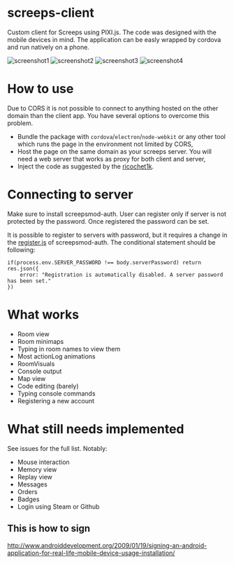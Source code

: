 # screeps-client
Custom client for Screeps using PIXI.js. The code was designed with the mobile devices in mind. The application can be easly wrapped by cordova and run natively on a phone.

![screenshot1](https://raw.githubusercontent.com/keeshii/screeps-client/v0.0.3/fastlane/metadata/android/en-US/images/phoneScreenshots/00.png)
![screenshot2](https://raw.githubusercontent.com/keeshii/screeps-client/v0.0.3/fastlane/metadata/android/en-US/images/phoneScreenshots/01.png)
![screenshot3](https://raw.githubusercontent.com/keeshii/screeps-client/v0.0.3/fastlane/metadata/android/en-US/images/phoneScreenshots/02.png)
![screenshot4](https://raw.githubusercontent.com/keeshii/screeps-client/v0.0.3/fastlane/metadata/android/en-US/images/phoneScreenshots/03.png)

# How to use
Due to CORS it is not possible to connect to anything hosted on the other domain than the client app. You have several options to overcome this problem.

* Bundle the package with `cordova`/`electron`/`node-webkit` or any other tool which runs the page in the environment not limited by CORS,
* Host the page on the same domain as your screeps server. You will need a web server that works as proxy for both client and server,
* Inject the code as suggested by the [ricochet1k](https://github.com/ricochet1k/screeps-client#how-to-use).

# Connecting to server

Make sure to install screepsmod-auth. User can register only if server is not protected by the password. Once registered the password can be set.

It is possible to register to servers with password, but it requires a change in the [register.js](https://github.com/ScreepsMods/screepsmod-auth/blob/f7d6a6135e04a9c9f5c578b6778b0a15556bc836/lib/register.js#L39) of screepsmod-auth. The conditional statement should be following:
```
if(process.env.SERVER_PASSWORD !== body.serverPassword) return res.json({
    error: "Registration is automatically disabled. A server password has been set."
})
```

# What works
- Room view
- Room minimaps
- Typing in room names to view them
- Most actionLog animations
- RoomVisuals
- Console output
- Map view
- Code editing (barely)
- Typing console commands
- Registering a new account

# What still needs implemented
See issues for the full list. Notably:
- Mouse interaction
- Memory view
- Replay view
- Messages
- Orders
- Badges
- Login using Steam or Github

## This is how to sign

http://www.androiddevelopment.org/2009/01/19/signing-an-android-application-for-real-life-mobile-device-usage-installation/